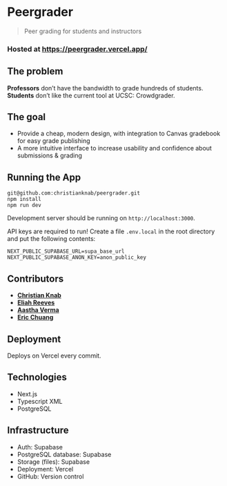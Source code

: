 # Peergrader
> Peer grading for students and instructors

### Hosted at https://peergrader.vercel.app/

## The problem 

**Professors** don’t have the bandwidth to grade hundreds of students. **Students** don’t like the current tool at UCSC: Crowdgrader.

## The goal

* Provide a cheap, modern design, with integration to Canvas gradebook for easy grade publishing
* A more intuitive interface to increase usability and confidence about submissions & grading

## Running the App

```
git@github.com:christianknab/peergrader.git
npm install
npm run dev
```

Development server should be running on `http://localhost:3000`.

API keys are required to run! Create a file `.env.local` in the root directory and put the following contents:

```
NEXT_PUBLIC_SUPABASE_URL=supa_base_url
NEXT_PUBLIC_SUPABASE_ANON_KEY=anon_public_key
```

## Contributors
* [**Christian Knab**](https://github.com/christianknab)
* [**Eliah Reeves**](https://github.com/nunibye)
* [**Aastha Verma**](https://github.com/aasthav12)
* [**Eric Chuang**](https://github.com/ericbreh)

## Deployment
Deploys on Vercel every commit.

## Technologies
* Next.js
* Typescript XML
* PostgreSQL

## Infrastructure
* Auth: Supabase
* PostgreSQL database: Supabase
* Storage (files): Supabase
* Deployment: Vercel
* GitHub: Version control
